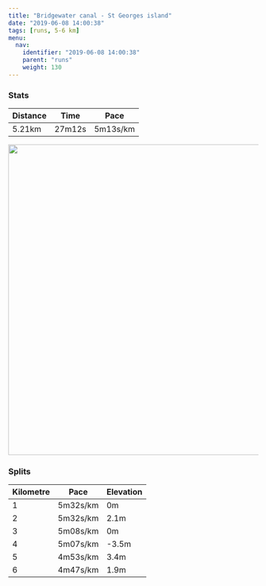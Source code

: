 ```yaml
---
title: "Bridgewater canal - St Georges island"
date: "2019-06-08 14:00:38"
tags: [runs, 5-6 km]
menu:
  nav:
    identifier: "2019-06-08 14:00:38"
    parent: "runs"
    weight: 130
---
```


### Stats

| Distance | Time | Pace |
|----------|------|------|
|5.21km|27m12s|5m13s/km|

<img src='https://maps.googleapis.com/maps/api/staticmap?maptype=terrain&path=enc:}oieIph{LJXV~@N~@B^z@zDNdBT~@Bb@TvA@`@XdBB`@H^@b@JbABd@N~@H`AH\\fBP~ABdBMTMWOk@GW?ULFPxAHlAFTC\Ut@Ff@a@t@ETSj@CVFVf@t@f@p@f@bAJ`@Gj@Sj@@l@SxB?j@GhAB|AKbAE|@T`BJX]n@QNSVa@pAA`A@j@IxABhADTRkA@a@RiBJyAXy@R{@LYLaAEmAOa@Gc@MYEgABaAF[CsACUDg@?UImA@kACaAMgACu@E[Bi@N[Lc@Ls@Qo@ScAMYSeB@k@Ga@OoDSy@KaAUsAM}ACaAIUK@MEk@}BM]U[I]k@k@k@e@Wa@KWMaASk@CkB@o@Fm@A_AGo@?SLy@I]]w@EUWa@WSoAsDiAoC[m@qAyAkBk@wBiAq@kAWH[RSE_AaCgB{De@qAg@mBo@qB&key=AIzaSyBPVQ_iynBzLujdhfLzy8Z-5zczbktE55k&size=800x800&scale=2&markers=color:yellow|label:S|53.46575,-2.27481&markers=color:green|label:F|53.471220000000024,-2.2675199999999993' width='625' />

### Splits

| Kilometre | Pace | Elevation |
|------|------|-----------|
|1|5m32s/km|0m|
|2|5m32s/km|2.1m|
|3|5m08s/km|0m|
|4|5m07s/km|-3.5m|
|5|4m53s/km|3.4m|
|6|4m47s/km|1.9m|
